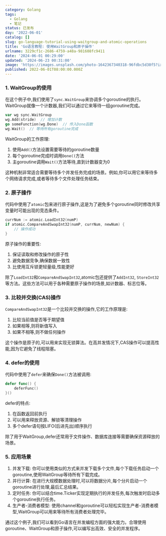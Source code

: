 ```yaml
---
category: Golang
tags:
  - Golang
  - 笔记
status: 已发布
day: '2022-06-01'
catalog: []
slug: go-language-tutorial-using-waitgroup-and-atomic-operations
title: 'Go语言教程: 使用WaitGroup和原子操作'
urlname: 3229cf1c-2686-4759-a48a-981608fc9411
date: '2024-06-01 00:29:00'
updated: '2024-06-23 00:31:00'
image: 'https://images.unsplash.com/photo-1642367340318-96fdbc5d30f5?ixlib=rb-4.0.3&q=85&fm=jpg&crop=entropy&cs=srgb'
published: 2022-06-01T08:00:00.000Z
---
```


### 1. WaitGroup的使用


在这个例子中,我们使用了`sync.WaitGroup`来协调多个goroutine的执行。WaitGroup就像一个计数器,我们可以通过它来等待一组goroutine完成。


```go
var wg sync.WaitGroup
wg.Add(stride)  // 增加计数
go someFunction(wg.Done)  // 传入Done函数
wg.Wait()  // 等待所有goroutine完成

```


WaitGroup的工作原理:

1. 使用`Add()`方法设置需要等待的goroutine数量
2. 每个goroutine完成时调用`Done()`方法
3. 主goroutine调用`Wait()`方法等待,直到计数器变为0

这种机制非常适合需要等待多个并发任务完成的场景。例如,你可以用它来等待多个网络请求完成,或者等待多个文件处理任务结束。


### 2. 原子操作


代码中使用了`atomic`包来进行原子操作,这是为了避免多个goroutine同时修改共享变量时可能出现的竞态条件。


```go
currNum := atomic.LoadInt32(numP)
if atomic.CompareAndSwapInt32(numP, currNum, newNum) {
    // 操作成功
}

```


原子操作的重要性:

1. 保证读取和修改操作的原子性
2. 避免数据竞争,确保数据一致性
3. 比使用互斥锁更轻量级,性能更好

除了`LoadInt32`和`CompareAndSwapInt32`,atomic包还提供了`AddInt32`, `StoreInt32`等方法。这些方法可以用于各种需要原子操作的场景,如计数器、标志位等。


### 3. 比较并交换(CAS)操作


`CompareAndSwapInt32`是一个比较并交换的操作,它的工作原理是:

1. 比较当前值是否等于期望值
2. 如果相等,则将新值写入
3. 如果不相等,则不做任何操作

这个操作是原子的,可以用来实现无锁算法。在高并发情况下,CAS操作可以提高性能,因为它避免了线程阻塞。


### 4. defer的使用


代码中使用了`defer`来确保`Done()`方法被调用:


```go
defer func() {
    deferFunc()
}()

```


defer的特点:

1. 在函数返回前执行
2. 可以用来释放资源、解锁等清理操作
3. 多个defer语句按LIFO(后进先出)顺序执行

除了用于WaitGroup,defer还常用于文件操作、数据库连接等需要确保资源释放的场景。


### 5. 应用场景

1. 并发下载:
你可以使用类似的方式来并发下载多个文件,每个下载任务启动一个goroutine,使用WaitGroup等待所有下载完成。
2. 并行计算:
在进行大规模数据处理时,可以将数据分片,每个分片启动一个goroutine进行处理,最后汇总结果。
3. 定时任务:
你可以结合time.Ticker实现定期执行的并发任务,每次触发时启动多个goroutine执行任务。
4. 生产者-消费者模型:
使用channel和goroutine可以轻松实现生产者-消费者模型,WaitGroup可以用来等待所有消费者处理完毕。

通过这个例子,我们可以看到Go语言在并发编程方面的强大能力。合理使用goroutine、WaitGroup和原子操作,可以编写出高效、安全的并发程序。

